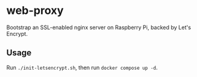 # web-proxy
Bootstrap an SSL-enabled nginx server on Raspberry Pi, backed by Let's Encrypt.

## Usage
Run `./init-letsencrypt.sh`, then run `docker compose up -d`.
